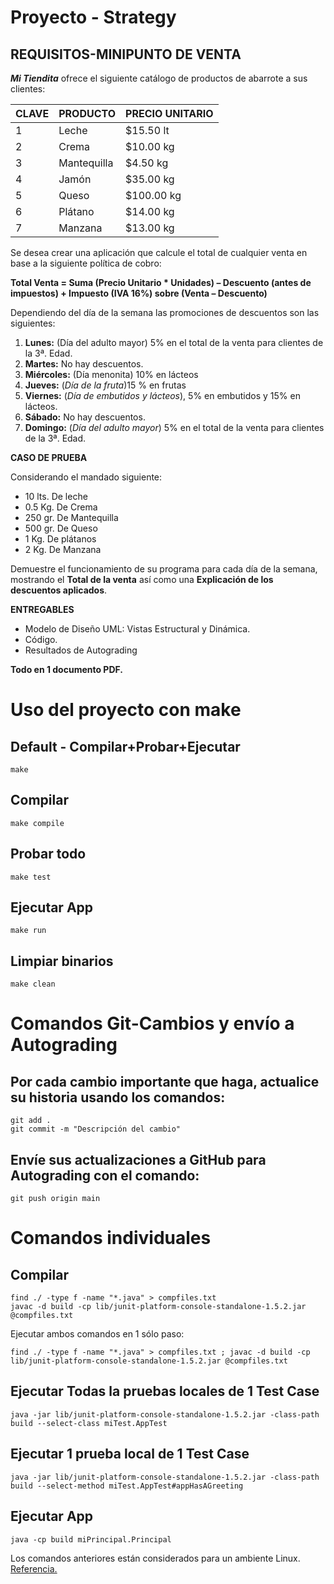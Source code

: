 # Proyecto - Strategy

## REQUISITOS-MINIPUNTO DE VENTA

***Mi Tiendita*** ofrece el siguiente catálogo de productos de abarrote a sus clientes:

|CLAVE|PRODUCTO    | PRECIO UNITARIO|
|-----|-----------|----------------|
|1|Leche      | $15.50 lt|
|2|Crema      | $10.00 kg|
|3|Mantequilla| $4.50 kg|
|4|Jamón|$35.00 kg|
|5|Queso|$100.00 kg|
|6|Plátano|$14.00 kg|
|7|Manzana| $13.00 kg|

Se desea crear una aplicación que calcule el total de cualquier venta en base a la siguiente política de cobro:

**Total Venta = Suma (Precio Unitario * Unidades) – Descuento (antes de impuestos) + Impuesto (IVA 16%) sobre (Venta – Descuento)**

Dependiendo del día de la semana las promociones de descuentos son las siguientes:

1.	**Lunes:** (Día del adulto mayor) 5% en el total de la venta para clientes de la 3ª. Edad.
2.	**Martes:** No hay descuentos.
3.	**Miércoles:** (Día menonita) 10% en lácteos
4.	**Jueves:** (*Día de la fruta*)15 % en frutas
5.	**Viernes:** (*Día de embutidos y lácteos*), 5% en embutidos y 15% en lácteos.
6.	**Sábado:** No hay descuentos.
7.	**Domingo:** (*Día del adulto mayor*) 5% en el total de la venta para clientes de la 3ª. Edad.

**CASO DE PRUEBA**

Considerando el mandado siguiente:
* 10 lts. De leche
* 0.5 Kg. De Crema
* 250 gr. De Mantequilla
* 500 gr. De Queso
* 1 Kg. De plátanos
* 2 Kg. De Manzana

Demuestre el funcionamiento de su programa para cada día de la semana, mostrando el **Total de la venta** así como una **Explicación de los descuentos aplicados**.

**ENTREGABLES**

* Modelo de Diseño UML: Vistas Estructural y Dinámica.
* Código.
* Resultados de Autograding

**Todo en 1 documento PDF.**

# Uso del proyecto con make

## Default - Compilar+Probar+Ejecutar
```
make
```
## Compilar
```
make compile
```
## Probar todo
```
make test
```
## Ejecutar App
```
make run
```
## Limpiar binarios
```
make clean
```
# Comandos Git-Cambios y envío a Autograding

## Por cada cambio importante que haga, actualice su historia usando los comandos:
```
git add .
git commit -m "Descripción del cambio"
```
## Envíe sus actualizaciones a GitHub para Autograding con el comando:
```
git push origin main
```
# Comandos individuales
## Compilar

```
find ./ -type f -name "*.java" > compfiles.txt
javac -d build -cp lib/junit-platform-console-standalone-1.5.2.jar @compfiles.txt
```
Ejecutar ambos comandos en 1 sólo paso:

```
find ./ -type f -name "*.java" > compfiles.txt ; javac -d build -cp lib/junit-platform-console-standalone-1.5.2.jar @compfiles.txt
```


## Ejecutar Todas la pruebas locales de 1 Test Case

```
java -jar lib/junit-platform-console-standalone-1.5.2.jar -class-path build --select-class miTest.AppTest
```
## Ejecutar 1 prueba local de 1 Test Case

```
java -jar lib/junit-platform-console-standalone-1.5.2.jar -class-path build --select-method miTest.AppTest#appHasAGreeting
```
## Ejecutar App
```
java -cp build miPrincipal.Principal
```
Los comandos anteriores están considerados para un ambiente Linux. [Referencia.](https://www.baeldung.com/junit-run-from-command-line)
